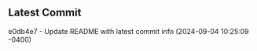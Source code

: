 
## Latest Commit
e0db4e7 - Update README with latest commit info (2024-09-04 10:25:09 -0400) <Yunxi-Zhou>
